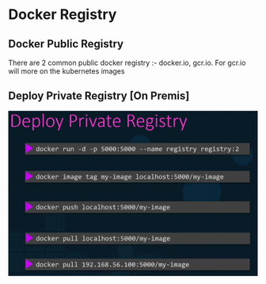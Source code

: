 # Docker Registry

## Docker Public Registry

There are 2 common public docker registry :- docker.io, gcr.io. For gcr.io will more on the kubernetes images

## Deploy Private Registry [On Premis]
![sc23](/docs/imgs/sc23.jpg)